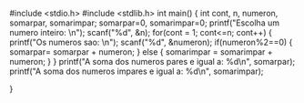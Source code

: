 #include <stdio.h>
#include <stdlib.h>
int main()
{
	int cont, n, numeron, somarpar, somarimpar;
	somarpar=0, somarimpar=0;
	printf("Escolha um numero inteiro: \n");
	scanf("%d", &n);
	for(cont = 1; cont<=n; cont++)
	{
		printf("Os numeros sao: \n");
		scanf("%d", &numeron);
		if(numeron%2==0)
		{
		somarpar= somarpar + numeron;
	    }
		else
		{
		somarimpar = somarimpar + numeron;
		}
   }
		printf("A soma dos numeros pares e igual a: %d\n", somarpar);	
		printf("A soma dos numeros impares e igual a: %d\n", somarimpar);
	
}